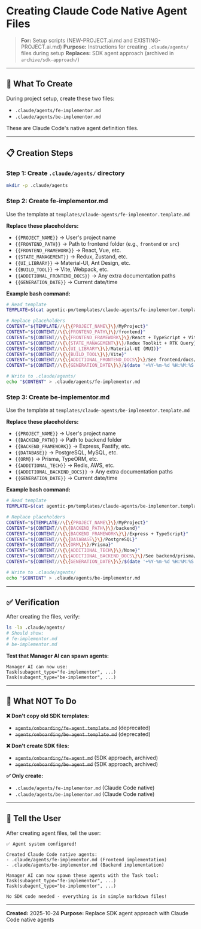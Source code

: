 # Creating Claude Code Native Agent Files

> **For:** Setup scripts (NEW-PROJECT.ai.md and EXISTING-PROJECT.ai.md)
> **Purpose:** Instructions for creating `.claude/agents/` files during setup
> **Replaces:** SDK agent approach (archived in `archive/sdk-approach/`)

---

## 🎯 What To Create

During project setup, create these two files:
- `.claude/agents/fe-implementor.md`
- `.claude/agents/be-implementor.md`

These are Claude Code's native agent definition files.

---

## 📋 Creation Steps

### **Step 1: Create `.claude/agents/` directory**

```bash
mkdir -p .claude/agents
```

### **Step 2: Create fe-implementor.md**

Use the template at `templates/claude-agents/fe-implementor.template.md`

**Replace these placeholders:**
- `{{PROJECT_NAME}}` → User's project name
- `{{FRONTEND_PATH}}` → Path to frontend folder (e.g., `frontend` or `src`)
- `{{FRONTEND_FRAMEWORK}}` → React, Vue, etc.
- `{{STATE_MANAGEMENT}}` → Redux, Zustand, etc.
- `{{UI_LIBRARY}}` → Material-UI, Ant Design, etc.
- `{{BUILD_TOOL}}` → Vite, Webpack, etc.
- `{{ADDITIONAL_FRONTEND_DOCS}}` → Any extra documentation paths
- `{{GENERATION_DATE}}` → Current date/time

**Example bash command:**
```bash
# Read template
TEMPLATE=$(cat agentic-pm/templates/claude-agents/fe-implementor.template.md)

# Replace placeholders
CONTENT="${TEMPLATE//\{\{PROJECT_NAME\}\}/MyProject}"
CONTENT="${CONTENT//\{\{FRONTEND_PATH\}\}/frontend}"
CONTENT="${CONTENT//\{\{FRONTEND_FRAMEWORK\}\}/React + TypeScript + Vite}"
CONTENT="${CONTENT//\{\{STATE_MANAGEMENT\}\}/Redux Toolkit + RTK Query}"
CONTENT="${CONTENT//\{\{UI_LIBRARY\}\}/Material-UI (MUI)}"
CONTENT="${CONTENT//\{\{BUILD_TOOL\}\}/Vite}"
CONTENT="${CONTENT//\{\{ADDITIONAL_FRONTEND_DOCS\}\}/See frontend/docs/ for component patterns}"
CONTENT="${CONTENT//\{\{GENERATION_DATE\}\}/$(date '+%Y-%m-%d %H:%M:%S')}"

# Write to .claude/agents/
echo "$CONTENT" > .claude/agents/fe-implementor.md
```

### **Step 3: Create be-implementor.md**

Use the template at `templates/claude-agents/be-implementor.template.md`

**Replace these placeholders:**
- `{{PROJECT_NAME}}` → User's project name
- `{{BACKEND_PATH}}` → Path to backend folder
- `{{BACKEND_FRAMEWORK}}` → Express, Fastify, etc.
- `{{DATABASE}}` → PostgreSQL, MySQL, etc.
- `{{ORM}}` → Prisma, TypeORM, etc.
- `{{ADDITIONAL_TECH}}` → Redis, AWS, etc.
- `{{ADDITIONAL_BACKEND_DOCS}}` → Any extra documentation paths
- `{{GENERATION_DATE}}` → Current date/time

**Example bash command:**
```bash
# Read template
TEMPLATE=$(cat agentic-pm/templates/claude-agents/be-implementor.template.md)

# Replace placeholders
CONTENT="${TEMPLATE//\{\{PROJECT_NAME\}\}/MyProject}"
CONTENT="${CONTENT//\{\{BACKEND_PATH\}\}/backend}"
CONTENT="${CONTENT//\{\{BACKEND_FRAMEWORK\}\}/Express + TypeScript}"
CONTENT="${CONTENT//\{\{DATABASE\}\}/PostgreSQL}"
CONTENT="${CONTENT//\{\{ORM\}\}/Prisma}"
CONTENT="${CONTENT//\{\{ADDITIONAL_TECH\}\}/None}"
CONTENT="${CONTENT//\{\{ADDITIONAL_BACKEND_DOCS\}\}/See backend/prisma/schema.prisma for data models}"
CONTENT="${CONTENT//\{\{GENERATION_DATE\}\}/$(date '+%Y-%m-%d %H:%M:%S')}"

# Write to .claude/agents/
echo "$CONTENT" > .claude/agents/be-implementor.md
```

---

## ✅ Verification

After creating the files, verify:

```bash
ls -la .claude/agents/
# Should show:
# fe-implementor.md
# be-implementor.md
```

**Test that Manager AI can spawn agents:**
```
Manager AI can now use:
Task(subagent_type="fe-implementor", ...)
Task(subagent_type="be-implementor", ...)
```

---

## 🚫 What NOT To Do

**❌ Don't copy old SDK templates:**
- ~~`agents/onboarding/fe-agent.template.md`~~ (deprecated)
- ~~`agents/onboarding/be-agent.template.md`~~ (deprecated)

**❌ Don't create SDK files:**
- ~~`agents/onboarding/fe-agent.md`~~ (SDK approach, archived)
- ~~`agents/onboarding/be-agent.md`~~ (SDK approach, archived)

**✅ Only create:**
- `.claude/agents/fe-implementor.md` (Claude Code native)
- `.claude/agents/be-implementor.md` (Claude Code native)

---

## 📝 Tell the User

After creating agent files, tell the user:

```
✅ Agent system configured!

Created Claude Code native agents:
- .claude/agents/fe-implementor.md (Frontend implementation)
- .claude/agents/be-implementor.md (Backend implementation)

Manager AI can now spawn these agents with the Task tool:
Task(subagent_type="fe-implementor", ...)
Task(subagent_type="be-implementor", ...)

No SDK code needed - everything is in simple markdown files!
```

---

**Created:** 2025-10-24
**Purpose:** Replace SDK agent approach with Claude Code native agents
